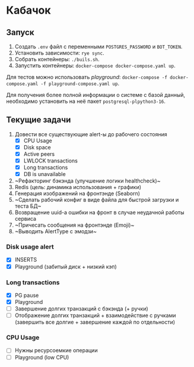 # Кабачок

## Запуск

1. Создать `.env` файл с переменными `POSTGRES_PASSWORD` и `BOT_TOKEN`.
1. Установить зависимости: `rye sync`.
1. Собрать контейнеры: `./buils.sh`.
1. Запустить контейнеры: `docker-compose docker-compose.yaml up`.

Для тестов можно использовать _playground_: `docker-compose -f docker-compose.yaml -f playground-compose.yaml up`.

Для получения более полной информации о системе с базой данный, необходимо установить на неё пакет `postgresql-plpython3-16`.


## Текущие задачи

1. Довести все существующие alert-ы до рабочего состояния
    - [x] CPU Usage
    - [x] Disk space
    - [x] Active peers
    - [x] LWLOCK transactions
    - [x] Long transactions
    - [x] DB is unavailable

2. ~Рефакторинг бэкэнда (улучшение логики healthcheck)~
3. Redis (цель: динамика использования + графики)
4. Генерация изображений на фронтэнде (Seaborn)
5. ~Сделать рабочий конфиг в виде файла для быстрой загрузки и теста БД~
6. Возвращение uuid-а ошибки на фронт в случае неудачной работы сервиса
7. ~Причесать сообщения на фронтэнде (Emoji)~
8. ~Выводить AlertType с эмодзи~

### Disk usage alert
- [x] INSERTS
- [x] Playground (забитый диск + низкий кэп)

### Long transactions

- [x] PG pause
- [x] Playground
- [ ] Завершение долгих транзакций с бэкэнда (+ ручки)
- [ ] Отображение долгих транзакций + взаимодействие с ручками (завершить все долгие + завершение каждой по отдельности)

### CPU Usage

- [ ] Нужны ресурсоемкие операции
- [ ] Playground (low CPU)
